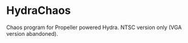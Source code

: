 HydraChaos
==========

Chaos program for Propeller powered Hydra.  NTSC version only (VGA version abandoned).
